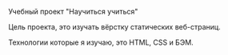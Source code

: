 Учебный проект "Научиться учиться"

Цель проекта, это изучать вёрстку статических веб-страниц.

Технологии которые я изучаю, это HTML, CSS и БЭМ.

